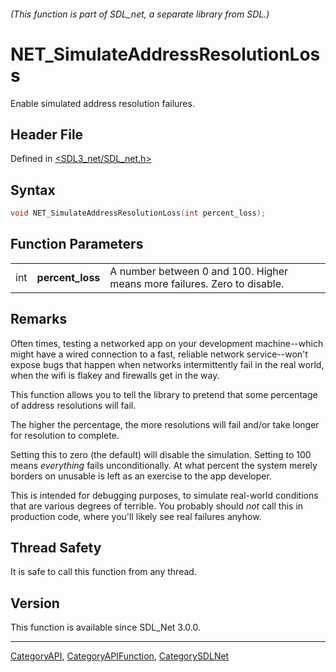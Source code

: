 ###### (This function is part of SDL_net, a separate library from SDL.)
# NET_SimulateAddressResolutionLoss

Enable simulated address resolution failures.

## Header File

Defined in [<SDL3_net/SDL_net.h>](https://github.com/libsdl-org/SDL_net/blob/main/include/SDL3_net/SDL_net.h)

## Syntax

```c
void NET_SimulateAddressResolutionLoss(int percent_loss);
```

## Function Parameters

|     |                  |                                                                          |
| --- | ---------------- | ------------------------------------------------------------------------ |
| int | **percent_loss** | A number between 0 and 100. Higher means more failures. Zero to disable. |

## Remarks

Often times, testing a networked app on your development machine--which
might have a wired connection to a fast, reliable network service--won't
expose bugs that happen when networks intermittently fail in the real
world, when the wifi is flakey and firewalls get in the way.

This function allows you to tell the library to pretend that some
percentage of address resolutions will fail.

The higher the percentage, the more resolutions will fail and/or take
longer for resolution to complete.

Setting this to zero (the default) will disable the simulation. Setting to
100 means _everything_ fails unconditionally. At what percent the system
merely borders on unusable is left as an exercise to the app developer.

This is intended for debugging purposes, to simulate real-world conditions
that are various degrees of terrible. You probably should _not_ call this
in production code, where you'll likely see real failures anyhow.

## Thread Safety

It is safe to call this function from any thread.

## Version

This function is available since SDL_Net 3.0.0.

----
[CategoryAPI](CategoryAPI), [CategoryAPIFunction](CategoryAPIFunction), [CategorySDLNet](CategorySDLNet)

